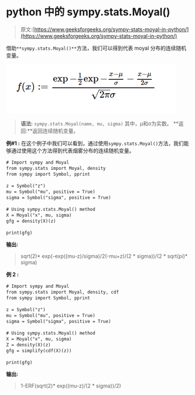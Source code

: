 # python 中的 sympy.stats.Moyal()

> 原文:[https://www.geeksforgeeks.org/sympy-stats-moyal-in-python/](https://www.geeksforgeeks.org/sympy-stats-moyal-in-python/)

借助`**sympy.stats.Moyal()**`方法，我们可以得到代表 moyal 分布的连续随机变量。

![](img/99e442aeca293412a52c48e58306b8d0.png)

> **语法:** `sympy.stats.Moyal(name, mu, sigma)`
> 其中，μ和σ为实数。
> **返回:**返回连续随机变量。

**例#1 :**
在这个例子中我们可以看到，通过使用`sympy.stats.Moyal()`方法，我们能够通过使用这个方法得到代表烟雾分布的连续随机变量。

```
# Import sympy and Moyal
from sympy.stats import Moyal, density
from sympy import Symbol, pprint

z = Symbol("z")
mu = Symbol("mu", positive = True)
sigma = Symbol("sigma", positive = True)

# Using sympy.stats.Moyal() method
X = Moyal("x", mu, sigma)
gfg = density(X)(z)

print(gfg)
```

**输出:**

> sqrt(2)* exp(-exp((mu-z)/sigma)/2(-mu+z)/(2 * sigma))/(2 * sqrt(pi)* sigma)

**例 2 :**

```
# Import sympy and Moyal
from sympy.stats import Moyal, density, cdf
from sympy import Symbol, pprint

z = Symbol("z")
mu = Symbol("mu", positive = True)
sigma = Symbol("sigma", positive = True)

# Using sympy.stats.Moyal() method
X = Moyal("x", mu, sigma)
Z = density(X)(z)
gfg = simplify(cdf(X)(z))

print(gfg)
```

**输出:**

> 1-ERF(sqrt(2)* exp((mu-z)/(2 * sigma))/2)